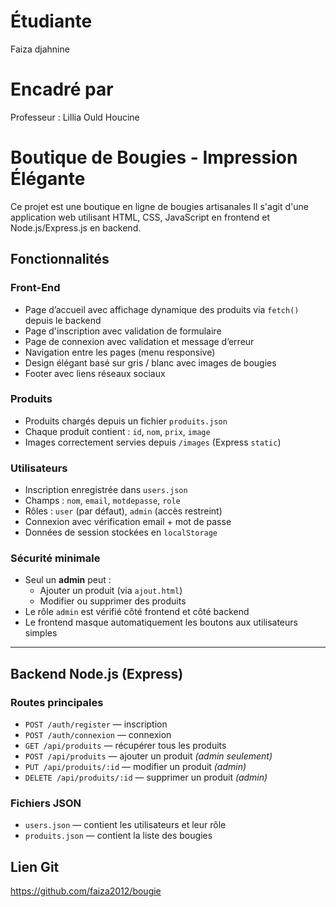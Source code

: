 
 # Étudiante 
  Faiza djahnine

# Encadré par
Professeur : Lillia Ould Houcine

#  Boutique de Bougies - Impression Élégante

Ce projet est une boutique en ligne de bougies artisanales
 Il s'agit d'une application web utilisant HTML, CSS, JavaScript en frontend et Node.js/Express.js en backend.

##  Fonctionnalités

###  Front-End
- Page d’accueil avec affichage dynamique des produits via `fetch()` depuis le backend
- Page d'inscription avec validation de formulaire
- Page de connexion avec validation et message d’erreur
- Navigation entre les pages (menu responsive)
- Design élégant basé sur gris / blanc avec images de bougies
- Footer avec liens réseaux sociaux

###  Produits
- Produits chargés depuis un fichier `produits.json`
- Chaque produit contient : `id`, `nom`, `prix`, `image`
- Images correctement servies depuis `/images` (Express `static`)

### Utilisateurs
- Inscription enregistrée dans `users.json`
- Champs : `nom`, `email`, `motdepasse`, `role`
- Rôles : `user` (par défaut), `admin` (accès restreint)
- Connexion avec vérification email + mot de passe
- Données de session stockées en `localStorage`

### Sécurité minimale
- Seul un **admin** peut :
  - Ajouter un produit (via `ajout.html`)
  - Modifier ou supprimer des produits
- Le rôle `admin` est vérifié côté frontend et côté backend
- Le frontend masque automatiquement les boutons aux utilisateurs simples

---

##  Backend Node.js (Express)

### Routes principales
- `POST /auth/register` — inscription
- `POST /auth/connexion` — connexion
- `GET /api/produits` — récupérer tous les produits
- `POST /api/produits` — ajouter un produit *(admin seulement)*
- `PUT /api/produits/:id` — modifier un produit *(admin)*
- `DELETE /api/produits/:id` — supprimer un produit *(admin)*

### Fichiers JSON
- `users.json` — contient les utilisateurs et leur rôle
- `produits.json` — contient la liste des bougies



##  Lien Git

https://github.com/faiza2012/bougie


